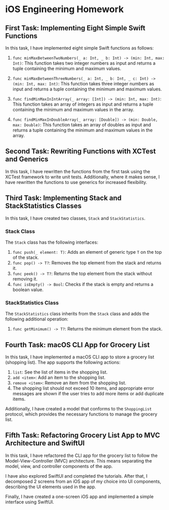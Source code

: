 # iOS Engineering Homework

## First Task: Implementing Eight Simple Swift Functions

In this task, I have implemented eight simple Swift functions as follows:

1. `func minMaxBetweenTwoNumbers(_ a: Int, _ b: Int) -> (min: Int, max: Int)`: This function takes two integer numbers as input and returns a tuple containing the minimum and maximum values.

2. `func minMaxBetweenThreeNumbers(_ a: Int, _ b: Int, _ c: Int) -> (min: Int, max: Int)`: This function takes three integer numbers as input and returns a tuple containing the minimum and maximum values.

3. `func findMinMaxInIntArray(_ array: [Int]) -> (min: Int, max: Int)`: This function takes an array of integers as input and returns a tuple containing the minimum and maximum values in the array.

4. `func findMinMaxInDoubleArray(_ array: [Double]) -> (min: Double, max: Double)`: This function takes an array of doubles as input and returns a tuple containing the minimum and maximum values in the array.

## Second Task: Rewriting Functions with XCTest and Generics

In this task, I have rewritten the functions from the first task using the XCTest framework to write unit tests. Additionally, where it makes sense, I have rewritten the functions to use generics for increased flexibility.

## Third Task: Implementing Stack and StackStatistics Classes

In this task, I have created two classes, `Stack` and `StackStatistics`.

### Stack Class

The `Stack` class has the following interfaces:

1. `func push(_ element: T)`: Adds an element of generic type `T` on the top of the stack.
2. `func pop() -> T?`: Removes the top element from the stack and returns it.
3. `func peek() -> T?`: Returns the top element from the stack without removing it.
4. `func isEmpty() -> Bool`: Checks if the stack is empty and returns a boolean value.

### StackStatistics Class

The `StackStatistics` class inherits from the `Stack` class and adds the following additional operation:

1. `func getMinimum() -> T?`: Returns the minimum element from the stack.

## Fourth Task: macOS CLI App for Grocery List

In this task, I have implemented a macOS CLI app to store a grocery list (shopping list). The app supports the following actions:

1. `list`: See the list of items in the shopping list.
2. `add <item>`: Add an item to the shopping list.
3. `remove <item>`: Remove an item from the shopping list.
4. The shopping list should not exceed 10 items, and appropriate error messages are shown if the user tries to add more items or add duplicate items.

Additionally, I have created a model that conforms to the `ShoppingList` protocol, which provides the necessary functions to manage the grocery list.

## Fifth Task: Refactoring Grocery List App to MVC Architecture and SwiftUI

In this task, I have refactored the CLI app for the grocery list to follow the Model-View-Controller (MVC) architecture. This means separating the model, view, and controller components of the app.

I have also explored SwiftUI and completed the tutorials. After that, I decomposed 2 screens from an iOS app of my choice into UI components, describing the UI elements used in the app.

Finally, I have created a one-screen iOS app and implemented a simple interface using SwiftUI.
